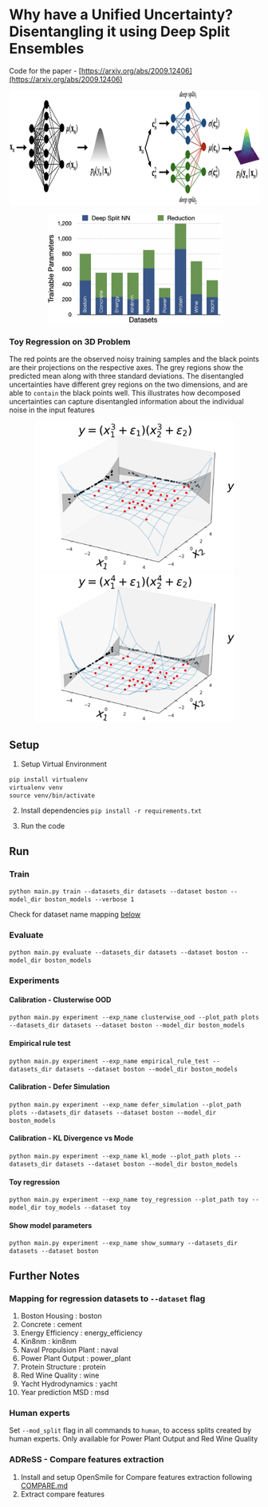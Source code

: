 # Why have a Unified Uncertainty? Disentangling it using Deep Split Ensembles

Code for the paper - [https://arxiv.org/abs/2009.12406](https://arxiv.org/abs/2009.12406)

<p align="center">
<img width="850" height="230" src="img/model_comp_latest.jpeg">  
</p>

<p align="center">
<img width="350" src="img/model_params_4.png">  
</p>

### Toy Regression on 3D Problem

The red points are the observed noisy training samples and the black points are their projections on the respective axes. The grey regions show the predicted mean along with three standard deviations. The disentangled uncertainties have different grey regions on the two dimensions, and are able to `contain` the black points well. This illustrates how decomposed uncertainties can capture disentangled information about the individual noise in the input features

<p align="center">
<img width="400" src="img/toy3d_a3b3.png">  
<img width="400" src="img/toy3d_a4b4_1.png">  
</p>

## Setup
1. Setup Virtual Environment
```
pip install virtualenv
virtualenv venv
source venv/bin/activate
```
2. Install dependencies
`pip install -r requirements.txt`

3. Run the code

## Run

### Train
```
python main.py train --datasets_dir datasets --dataset boston --model_dir boston_models --verbose 1
```

Check for dataset name mapping [below](#further-notes) 

### Evaluate
```
python main.py evaluate --datasets_dir datasets --dataset boston --model_dir boston_models
```

### Experiments

#### Calibration - Clusterwise OOD
```
python main.py experiment --exp_name clusterwise_ood --plot_path plots --datasets_dir datasets --dataset boston --model_dir boston_models
```

#### Empirical rule test
```
python main.py experiment --exp_name empirical_rule_test --datasets_dir datasets --dataset boston --model_dir boston_models
```

#### Calibration - Defer Simulation
```
python main.py experiment --exp_name defer_simulation --plot_path plots --datasets_dir datasets --dataset boston --model_dir boston_models
```

#### Calibration - KL Divergence vs Mode
```
python main.py experiment --exp_name kl_mode --plot_path plots --datasets_dir datasets --dataset boston --model_dir boston_models
```

#### Toy regression
```
python main.py experiment --exp_name toy_regression --plot_path toy --model_dir toy_models --dataset toy
```

#### Show model parameters
```
python main.py experiment --exp_name show_summary --datasets_dir datasets --dataset boston
```


## Further Notes

### Mapping for regression datasets to `--dataset` flag

1. Boston Housing : boston
2. Concrete : cement
3. Energy Efficiency : energy_efficiency
4. Kin8nm : kin8nm
5. Naval Propulsion Plant : naval
6. Power Plant Output : power_plant
7. Protein Structure : protein
8. Red Wine Quality : wine
9. Yacht Hydrodynamics : yacht
10. Year prediction MSD : msd

### Human experts

Set `--mod_split` flag in all commands to `human`, to access splits created by human experts.
Only available for Power Plant Output and Red Wine Quality

### ADReSS - Compare features extraction

1. Install and setup OpenSmile for Compare features extraction following [COMPARE.md](https://github.com/wazeerzulfikar/ad-mmse/blob/master/COMPARE.md)
2. Extract compare features
